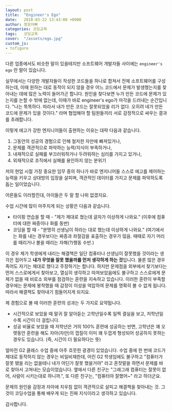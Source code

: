 ```yaml
---
layout: post
title:  "Engineer's Ego"
date:   2018-03-22 13:43:00 +0900
author: 정모아빠
categories: 코딩교육
tags:	코딩교육
cover:  "/assets/ego.jpg"
custom_js:
- tofigure
---
```


다른 업종에서도 비슷한 말이 있을테지만 소프트웨어 개발자들 사이에는 `engineer's ego` 란 말이 있습니다.


실무에서는 다양한 개발자들이 작성한 코드들을 하나로 합쳐서 전체 소프트웨어를 구성하는데, 이때 원하는 대로 동작이 되지 않을 경우 어느 코드에서 문제가 발생했는지를 찾아내는 데에 많은 노력이 들어가곤 합니다. 원인을 찾다보면 누가 만든 코드에 문제가 있는지를 논할 수 밖에 없는데, 이때가 바로 engineer's ego가 마각을 드러내는 순간입니다. "나는 똑똑하다. 따라서 내가 만든 코드는 잘못되었을 리가 없다. 오히려 네가 만든 코드에 문제가 있을 것이다." 라며 협업해야 할 팀원들끼리 서로 감정적으로 싸우는 결과를 초래합니다.

이렇게 에고가 강한 엔지니어들이 출현하는 이유는 대략 다음과 같습니다.

1. 그동안의 성공의 경험으로 인해 철저한 자만에 빠져있거나,
2. 문제를 객관적으로 파악하는 능력/지식이 부족하거나,
3. 내재적으로 실패를 부끄러워하거나 두려워하는 심리를 가지고 있거나,
4. 외재적으로 조직에서 실패를 용인하지 않는 분위기

저의 현업 시절 가장 중요한 임무 중의 하나가 바로 엔지니어들 스스로 에고를 제어하는 능력을 키우고 상대방의 입장을 살피며, 객관적인 데이터를 가지고 문제를 파악하도록 돕는 일이었습니다.

어른들도 이러할진대, 아이들은 두 말 할 나위 없겠지요.

수업 시간에 많이 마주치게 되는 상황은 다음과 같습니다.

* 타이핑 연습을 할 때 - "제가 제대로 쳤는데 글자가 이상하게 나와요." (이후에 컴퓨터에 대한 짜증이나 화를 동반)
* 코딩을 할 때 - "분명히 선생님이 하라는 대로 했는데 이상하게 나와요." (여기에서는 화를 내는 경우보다는 짜증과 좌절감을 표출하는 경우가 많음. 때때로 자기 머리를 때리거나 볼을 때리는 자해(?)행동 수반.)  

이 경우 제가 학생에게 내리는 해결책은 일단 컴퓨터나 선생님이 잘못했을 것이라는 생각은 접어두고 **내가 무엇을 잘못 했을까를 먼저 생각하게 하는 것**입니다. 물론 많은 경우 죽어도 자기는 제대로 했다고 주장하기는 합니다. 하지만 문제점을 외부에서 찾기보다는 먼저 스스로에게서 찾아보고, 열심히 생각하고 따져보았음에도 불구하고 스스로에게 문제가 없을 때 비로소 외부를 점검하는 훈련을 지속하고 있습니다. 이러한 훈련이 부족할 경우에는 문제에 봉착했을 때 감정이 이성을 억압하여 문제를 명확히 볼 수 없게 됩니다. 따라서 해결책도 찾아내기 힘들어지게 되지요.

제 경험으로 볼 때 이러한 훈련의 성과는 두 가지로 요약됩니다.

* 시간적으로 보았을 때 말귀 잘 알아듣는 고학년일수록 일찍 결실을 보고, 저학년일수록 시간이 더 걸립니다.
* 성공 비율로 보았을 때 저학년은 거의 100% 훈련에 성공하는 반면, 고학년은 꽤 오랫동안 훈련을 해도 자아(자만)의 껍질이 이미 꽤 두껍게 형성되어 성공하지 못하는 경우도 있습니다. (즉, 시간이 더 필요하다는 뜻)

얼마전 G2 클래스 수업 중에 아주 흐뭇한 광경이 있었습니다. 수업 중에 한 번에 코드가 제대로 동작하지 않는 경우는 비일비재한데, 어린 G2 학생임에도 불구하고 "컴퓨터가 잘못 됐을 리는 없을테니 내가 어딘가 잘못 했을거야" 라고 혼잣말을 하면서 문제를 바로 찾아서 고쳐내는 모습이었습니다. 옆에서 다른 친구는 "그래그래 컴퓨터는 잘못이 없어, 사람이 시키는대로 하니까.", 또 다른 친구는, "컴퓨터야 잘했어~" 라고 하더군요.

문제의 원인을 감정과 자아에 치우침 없이 객관적으로 살피고 해결책을 찾아내는 것. 그것이 코딩수업을 통해 배우게 되는 진짜 지식이라고 생각하고 있습니다.

감사합니다.  
